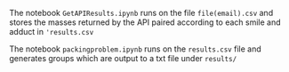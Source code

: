 The notebook `GetAPIResults.ipynb` runs on the file `file(email).csv` and stores the masses returned by the API paired according to each smile and adduct in `'results.csv`

The notebook `packingproblem.ipynb` runs on the `results.csv` file and generates groups which are output to a txt file under `results/`
